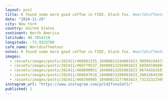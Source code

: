 ```yaml
---
layout: post
title: K found some more good coffee in FIDI, black fox. #worldcoffeetour
date: "2024-11-29"
city: New York
country: United States
continent: North America
latitude: 40.7054219
longitude: -73.9323788
cafe_name: Worldcoffeetour
notes: K found some more good coffee in FIDI, black fox. #worldcoffeetour
images:
  - /assets/images/posts/202411/468601335_18480813244001623_989941944725038024_n_18155765323327239.jpg
  - /assets/images/posts/202411/468779537_18480813256001623_6850410688428648268_n_17938142552938970.jpg
  - /assets/images/posts/202411/468690951_18480813265001623_8674416350760197745_n_18016525133638226.jpg
  - /assets/images/posts/202411/468847618_18480813286001623_2603264538979369175_n_17868010209182089.jpg
  - /assets/images/posts/202411/468780905_18480813277001623_7323232250976741139_n_18040607906186334.jpg
instagram_url: "https://www.instagram.com/p/C42fvnu2aYJ/"
published: 1
---
```

